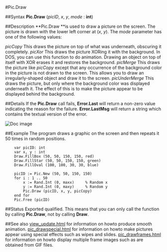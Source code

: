 
#Pic.Draw

##Syntax
**Pic.Draw** (_picID_, _x_, _y_, _mode_ : **int**)



##Description
**Pic.Draw **is used to draw a picture on the screen. The picture is drawn with the lower left corner at (_x_, _y_).
The _mode_ parameter has one of the following values:

_picCopy_ This draws the picture on top of what was underneath, obscuring it completely.
_picXor_ This draws the picture XORing it with the background. In DOS, you can use this function to do animation. Drawing an object on top of itself with XOR erases it and restores the background.
_picMerge_ This draws the picture like _picCopy_ except that any occurrence of the background color in the picture is not drawn to the screen. This allows you to draw an irregularly-shaped object and draw it to the screen.
_picUnderMerge_ This draws the picture, but only where the background color was displayed underneath it. The effect of this is to make the picture appear to be displayed behind the background.




##Details
If the **Pic.Draw** call fails, **Error.Last** will return a non-zero value indicating the reason for the failure. **Error.LastMsg** will return a string which contains the textual version of the error.


![Doc image](pic_draw01.gif)


##Example
The program draws a graphic on the screen and then repeats it 50 times in random positions.


        var picID: int
        var x, y : int
        Draw.FillBox (50, 50, 150, 150, red)
        Draw.FillStar (50, 50, 150, 150, green)
        Draw.FillOval (100, 100, 30, 30, blue)
        
        picID := Pic.New (50, 50, 150, 150)
        for i : 1 .. 50
            x := Rand.Int (0, maxx)     % Random x
            y := Rand.Int (0, maxy)     % Random y
            Pic.Draw (picID, x, y, picCopy)
        end for
        Pic.Free (picID)
##Status
Exported qualified.
This means that you can only call the function by calling **Pic.Draw**, not by calling **Draw**.



##See also
[view_update.html](View.Update) for information on howto produce smooth animation.
[pic_drawspecial.html](Pic.DrawSpecial) for information on howto make pictures appear using special effects such as wipes and slides.
[pic_drawframes.html](Pic.DrawFrames) for information on howto display multiple frame images such as are obtained from GIF files.


